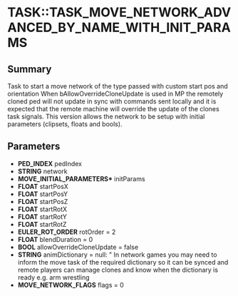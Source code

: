 # TASK::TASK_MOVE_NETWORK_ADVANCED_BY_NAME_WITH_INIT_PARAMS

## Summary
Task to start a move network of the type passed with custom start pos and orientation
When bAllowOverrideCloneUpdate is used in MP the remotely cloned ped will not update in sync with commands sent locally
and it is expected that the remote machine will override the update of the clones task signals.
This version allows the network to be setup with initial parameters (clipsets, floats and bools).

## Parameters
* **PED_INDEX** pedIndex
* **STRING** network
* **MOVE_INITIAL_PARAMETERS\*** initParams
* **FLOAT** startPosX
* **FLOAT** startPosY
* **FLOAT** startPosZ
* **FLOAT** startRotX
* **FLOAT** startRotY
* **FLOAT** startRotZ
* **EULER_ROT_ORDER** rotOrder = 2
* **FLOAT** blendDuration = 0
* **BOOL** allowOverrideCloneUpdate = false
* **STRING** animDictionary = null:
"  In network games you may need to inform the move task of the required dictionary so it can be synced and remote players can manage clones and know when the dictionary is ready e.g.
arm wrestling
* **MOVE_NETWORK_FLAGS** flags = 0
